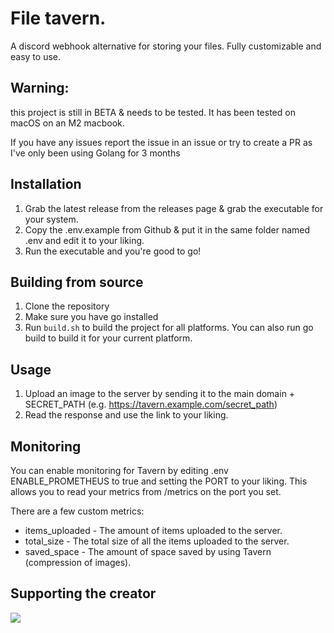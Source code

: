 # File tavern.
A discord webhook alternative for storing your files. Fully customizable and easy to use.

## Warning:
this project is still in BETA & needs to be tested.
It has been tested on macOS on an M2 macbook. 

If you have any issues report the issue in an issue or try to create a PR as I've only been using Golang for 3 months


## Installation
1. Grab the latest release from the releases page & grab the executable for your system.
2. Copy the .env.example from Github & put it in the same folder named .env and edit it to your liking.
3. Run the executable and you're good to go!

## Building from source
1. Clone the repository
2. Make sure you have go installed
3. Run `build.sh` to build the project for all platforms. You can also run go build to build it for your current platform.

## Usage
1. Upload an image to the server by sending it to the main domain + SECRET_PATH (e.g. https://tavern.example.com/secret_path)
2. Read the response and use the link to your liking.

## Monitoring
You can enable monitoring for Tavern by editing .env ENABLE_PROMETHEUS to true and setting the PORT to your liking.
This allows you to read your metrics from /metrics on the port you set.

There are a few custom metrics:
- items_uploaded - The amount of items uploaded to the server.
- total_size - The total size of all the items uploaded to the server.
- saved_space - The amount of space saved by using Tavern (compression of images).

## Supporting the creator
<a href="https://www.buymeacoffee.com/nietthijmen"><img src="https://img.buymeacoffee.com/button-api/?text=Support me&emoji=❤️&slug=nietthijmen&button_colour=FFDD00&font_colour=000000&font_family=Inter&outline_colour=000000&coffee_colour=ffffff" /></a>
